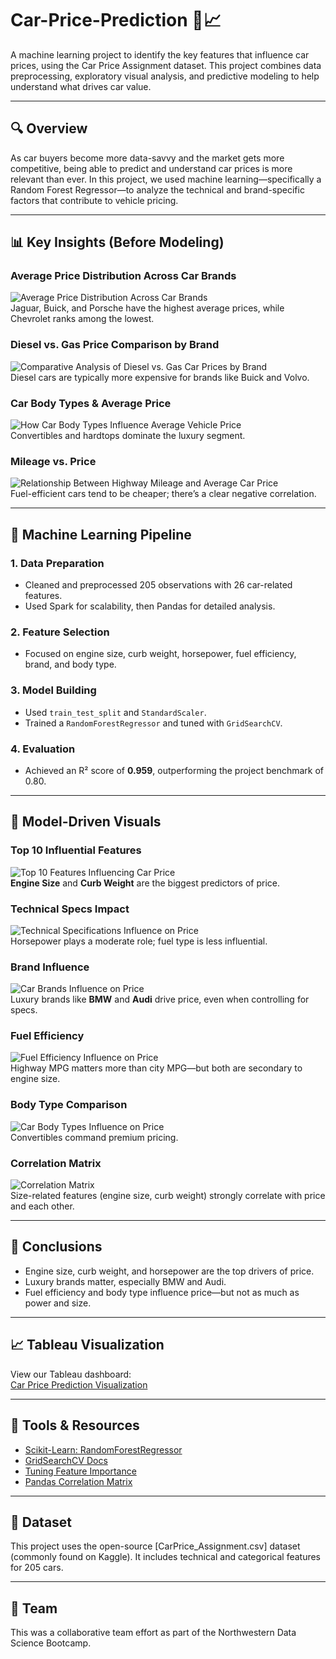 # Car-Price-Prediction 🚗📈  
A machine learning project to identify the key features that influence car prices, using the Car Price Assignment dataset. This project combines data preprocessing, exploratory visual analysis, and predictive modeling to help understand what drives car value.

---

## 🔍 Overview

As car buyers become more data-savvy and the market gets more competitive, being able to predict and understand car prices is more relevant than ever. In this project, we used machine learning—specifically a Random Forest Regressor—to analyze the technical and brand-specific factors that contribute to vehicle pricing.

---

## 📊 Key Insights (Before Modeling)

### Average Price Distribution Across Car Brands
![Average Price Distribution Across Car Brands](images/Average_Price_Distribution_Across_Car_Brands.png)  
Jaguar, Buick, and Porsche have the highest average prices, while Chevrolet ranks among the lowest.

### Diesel vs. Gas Price Comparison by Brand
![Comparative Analysis of Diesel vs. Gas Car Prices by Brand](images/Comparative_Analysis_of_Diesel_vs_Gas_Car_Prices_by_Brand.png)  
Diesel cars are typically more expensive for brands like Buick and Volvo.

### Car Body Types & Average Price
![How Car Body Types Influence Average Vehicle Price](images/How_Car_Body_Types_Influence_Average_Vehicle_Price.png)  
Convertibles and hardtops dominate the luxury segment.

### Mileage vs. Price
![Relationship Between Highway Mileage and Average Car Price](images/Relationship_Between_Highway_Mileage_and_Average_Car_Price.png)  
Fuel-efficient cars tend to be cheaper; there’s a clear negative correlation.

---

## 🧠 Machine Learning Pipeline

### 1. Data Preparation
- Cleaned and preprocessed 205 observations with 26 car-related features.
- Used Spark for scalability, then Pandas for detailed analysis.

### 2. Feature Selection
- Focused on engine size, curb weight, horsepower, fuel efficiency, brand, and body type.

### 3. Model Building
- Used `train_test_split` and `StandardScaler`.
- Trained a `RandomForestRegressor` and tuned with `GridSearchCV`.

### 4. Evaluation
- Achieved an R² score of **0.959**, outperforming the project benchmark of 0.80.

---

## 🔬 Model-Driven Visuals

### Top 10 Influential Features
![Top 10 Features Influencing Car Price](images/top_10_features_importance.png)  
**Engine Size** and **Curb Weight** are the biggest predictors of price.

### Technical Specs Impact
![Technical Specifications Influence on Price](images/technical_specifications_importance.png)  
Horsepower plays a moderate role; fuel type is less influential.

### Brand Influence
![Car Brands Influence on Price](images/brand_importance.png)  
Luxury brands like **BMW** and **Audi** drive price, even when controlling for specs.

### Fuel Efficiency
![Fuel Efficiency Influence on Price](images/fuel_efficiency_importance.png)  
Highway MPG matters more than city MPG—but both are secondary to engine size.

### Body Type Comparison
![Car Body Types Influence on Price](images/carbody_importance.png)  
Convertibles command premium pricing.

### Correlation Matrix
![Correlation Matrix](images/correlation_matrix_heatmap.png)  
Size-related features (engine size, curb weight) strongly correlate with price and each other.

---

## 📌 Conclusions

- Engine size, curb weight, and horsepower are the top drivers of price.
- Luxury brands matter, especially BMW and Audi.
- Fuel efficiency and body type influence price—but not as much as power and size.

---

## 📈 Tableau Visualization  
View our Tableau dashboard:  
[Car Price Prediction Visualization](https://public.tableau.com/app/profile/sanem.gingery/viz/Car_Price_Tableau/FINAL?publish=yes)

---

## 🧰 Tools & Resources

- [Scikit-Learn: RandomForestRegressor](https://scikit-learn.org/stable/modules/generated/sklearn.ensemble.RandomForestRegressor.html)  
- [GridSearchCV Docs](https://scikit-learn.org/dev/modules/grid_search.html#grid-search)  
- [Tuning Feature Importance](https://www.geeksforgeeks.org/feature-importance-with-random-forests/)  
- [Pandas Correlation Matrix](https://stackoverflow.com/questions/29432629/plot-correlation-matrix-using-pandas)

---

## 💾 Dataset

This project uses the open-source [CarPrice_Assignment.csv] dataset (commonly found on Kaggle). It includes technical and categorical features for 205 cars.

---

## 👥 Team

This was a collaborative team effort as part of the Northwestern Data Science Bootcamp.
